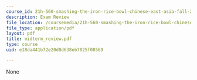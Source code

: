 ```yaml
---
course_id: 21h-560-smashing-the-iron-rice-bowl-chinese-east-asia-fall-2004
description: Exam Review
file_location: /coursemedia/21h-560-smashing-the-iron-rice-bowl-chinese-east-asia-fall-2004/e18da441b72e20d8d638eb7025f08569_midterm_review.pdf
file_type: application/pdf
layout: pdf
title: midterm_review.pdf
type: course
uid: e18da441b72e20d8d638eb7025f08569

---
```

None